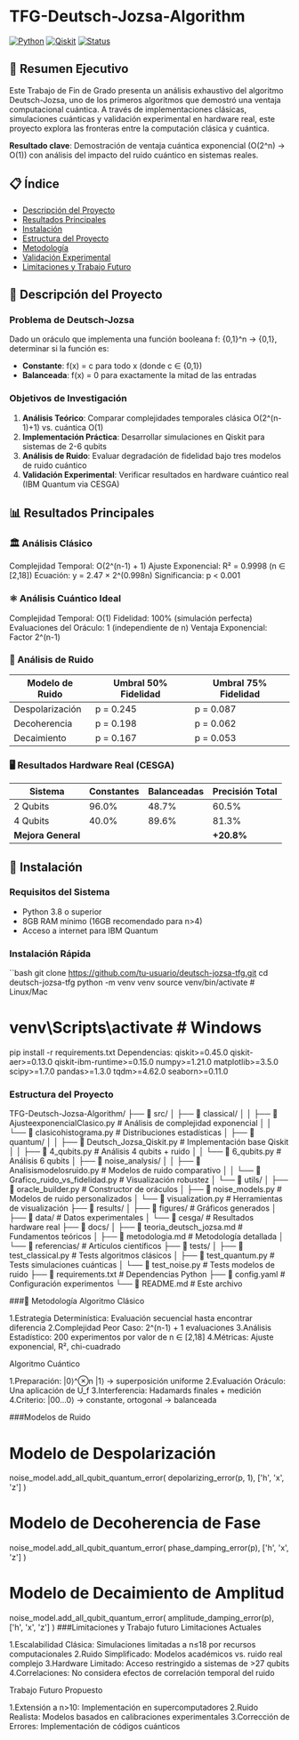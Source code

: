 # TFG-Deutsch-Jozsa-Algorithm

[![Python](https://img.shields.io/badge/Python-3.8+-blue.svg)](https://www.python.org/)
[![Qiskit](https://img.shields.io/badge/Qiskit-0.45+-purple.svg)](https://qiskit.org/)
[![Status](https://img.shields.io/badge/Status-Uncomplete-success.svg)]()

## 🎯 Resumen Ejecutivo

Este Trabajo de Fin de Grado presenta un análisis exhaustivo del algoritmo Deutsch-Jozsa, uno de los primeros algoritmos que demostró una ventaja computacional cuántica. A través de implementaciones clásicas, simulaciones cuánticas y validación experimental en hardware real, este proyecto explora las fronteras entre la computación clásica y cuántica.

**Resultado clave**: Demostración de ventaja cuántica exponencial (O(2^n) → O(1)) con análisis del impacto del ruido cuántico en sistemas reales.

## 📋 Índice

- [Descripción del Proyecto](#descripción-del-proyecto)
- [Resultados Principales](#resultados-principales)
- [Instalación](#instalación)
- [Estructura del Proyecto](#estructura-del-proyecto)
- [Metodología](#metodología)
- [Validación Experimental](#validación-experimental)
- [Limitaciones y Trabajo Futuro](#limitaciones-y-trabajo-futuro)

## 🔬 Descripción del Proyecto

### Problema de Deutsch-Jozsa

Dado un oráculo que implementa una función booleana f: {0,1}^n → {0,1}, determinar si la función es:
- **Constante**: f(x) = c para todo x (donde c ∈ {0,1})
- **Balanceada**: f(x) = 0 para exactamente la mitad de las entradas

### Objetivos de Investigación

1. **Análisis Teórico**: Comparar complejidades temporales clásica O(2^(n-1)+1) vs. cuántica O(1)
2. **Implementación Práctica**: Desarrollar simulaciones en Qiskit para sistemas de 2-6 qubits
3. **Análisis de Ruido**: Evaluar degradación de fidelidad bajo tres modelos de ruido cuántico
4. **Validación Experimental**: Verificar resultados en hardware cuántico real (IBM Quantum via CESGA)

## 📊 Resultados Principales

### 🏛️ Análisis Clásico
Complejidad Temporal: O(2^(n-1) + 1)
Ajuste Exponencial: R² = 0.9998 (n ∈ [2,18])
Ecuación: y = 2.47 × 2^(0.998n)
Significancia: p < 0.001

### ⚛️ Análisis Cuántico Ideal
Complejidad Temporal: O(1)
Fidelidad: 100% (simulación perfecta)
Evaluaciones del Oráculo: 1 (independiente de n)
Ventaja Exponencial: Factor 2^(n-1)

### 🌊 Análisis de Ruido
| Modelo de Ruido | Umbral 50% Fidelidad | Umbral 75% Fidelidad |
|-----------------|---------------------|-----------------------|
| Despolarización | p = 0.245           | p = 0.087             |
| Decoherencia    | p = 0.198           | p = 0.062             |
| Decaimiento     | p = 0.167           | p = 0.053             |

### 🖥️ Resultados Hardware Real (CESGA)
| Sistema   | Constantes | Balanceadas | Precisión Total |
|-----------|------------|-------------|-----------------|
| 2 Qubits  | 96.0%      | 48.7%       | 60.5%           |
| 4 Qubits  | 40.0%      | 89.6%       | 81.3%           |
| **Mejora General** |      |             | **+20.8%**       |

## 🚀 Instalación

### Requisitos del Sistema
- Python 3.8 o superior
- 8GB RAM mínimo (16GB recomendado para n>4)
- Acceso a internet para IBM Quantum

### Instalación Rápida
``bash
git clone https://github.com/tu-usuario/deutsch-jozsa-tfg.git
cd deutsch-jozsa-tfg
python -m venv venv
source venv/bin/activate  # Linux/Mac
# venv\Scripts\activate   # Windows
pip install -r requirements.txt
Dependencias: 
qiskit>=0.45.0
qiskit-aer>=0.13.0
qiskit-ibm-runtime>=0.15.0
numpy>=1.21.0
matplotlib>=3.5.0
scipy>=1.7.0
pandas>=1.3.0
tqdm>=4.62.0
seaborn>=0.11.0
### Estructura del Proyecto
TFG-Deutsch-Jozsa-Algorithm/
├── 📂 src/
│   ├── 📂 classical/
│   │   ├── 🐍 AjusteexponencialClasico.py     # Análisis de complejidad exponencial
│   │   └── 🐍 clasicohistograma.py            # Distribuciones estadísticas
│   ├── 📂 quantum/
│   │   ├── 🐍 Deutsch_Jozsa_Qiskit.py         # Implementación base Qiskit
│   │   ├── 🐍 4_qubits.py                     # Análisis 4 qubits + ruido
│   │   └── 🐍 6_qubits.py                     # Análisis 6 qubits
│   ├── 📂 noise_analysis/
│   │   ├── 🐍 Analisismodelosruido.py         # Modelos de ruido comparativo
│   │   └── 🐍 Grafico_ruido_vs_fidelidad.py   # Visualización robustez
│   └── 📂 utils/
│       ├── 🐍 oracle_builder.py               # Constructor de oráculos
│       ├── 🐍 noise_models.py                 # Modelos de ruido personalizados
│       └── 🐍 visualization.py                # Herramientas de visualización
├── 📂 results/
│   ├── 📂 figures/                            # Gráficos generados
│   ├── 📂 data/                               # Datos experimentales
│   └── 📂 cesga/                              # Resultados hardware real
├── 📂 docs/
│   ├── 📄 teoria_deutsch_jozsa.md             # Fundamentos teóricos
│   ├── 📄 metodologia.md                      # Metodología detallada
│   └── 📂 referencias/                        # Artículos científicos
├── 📂 tests/
│   ├── 🧪 test_classical.py                   # Tests algoritmos clásicos
│   ├── 🧪 test_quantum.py                     # Tests simulaciones cuánticas
│   └── 🧪 test_noise.py                       # Tests modelos de ruido
├── 📄 requirements.txt                        # Dependencias Python
├── 📄 config.yaml                            # Configuración experimentos
└── 📄 README.md                              # Este archivo

###🧪 Metodología
Algoritmo Clásico

1.Estrategia Determinística: Evaluación secuencial hasta encontrar diferencia
2.Complejidad Peor Caso: 2^(n-1) + 1 evaluaciones
3.Análisis Estadístico: 200 experimentos por valor de n ∈ [2,18]
4.Métricas: Ajuste exponencial, R², chi-cuadrado

Algoritmo Cuántico

1.Preparación: |0⟩^⊗n |1⟩ → superposición uniforme
2.Evaluación Oráculo: Una aplicación de U_f
3.Interferencia: Hadamards finales + medición
4.Criterio: |00...0⟩ → constante, ortogonal → balanceada

###Modelos de Ruido
# Modelo de Despolarización
noise_model.add_all_qubit_quantum_error(
    depolarizing_error(p, 1), ['h', 'x', 'z']
)

# Modelo de Decoherencia de Fase  
noise_model.add_all_qubit_quantum_error(
    phase_damping_error(p), ['h', 'x', 'z']
)

# Modelo de Decaimiento de Amplitud
noise_model.add_all_qubit_quantum_error(
    amplitude_damping_error(p), ['h', 'x', 'z']
)
###Limitaciones y Trabajo futuro
Limitaciones Actuales

  1.Escalabilidad Clásica: Simulaciones limitadas a n≤18 por recursos computacionales
  2.Ruido Simplificado: Modelos académicos vs. ruido real complejo
  3.Hardware Limitado: Acceso restringido a sistemas de >27 qubits
  4.Correlaciones: No considera efectos de correlación temporal del ruido

Trabajo Futuro Propuesto

 1.Extensión a n>10: Implementación en supercomputadores
 2.Ruido Realista: Modelos basados en calibraciones experimentales
 3.Corrección de Errores: Implementación de códigos cuánticos


